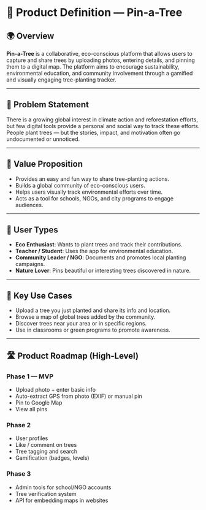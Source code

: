 # 🧾 Product Definition — Pin-a-Tree

## 🌍 Overview

**Pin-a-Tree** is a collaborative, eco-conscious platform that allows users to capture and share trees by uploading photos, entering details, and pinning them to a digital map. The platform aims to encourage sustainability, environmental education, and community involvement through a gamified and visually engaging tree-planting tracker.

---

## 🎯 Problem Statement

There is a growing global interest in climate action and reforestation efforts, but few digital tools provide a personal and social way to track these efforts. People plant trees — but the stories, impact, and motivation often go undocumented or unnoticed.

---

## 🌱 Value Proposition

- Provides an easy and fun way to share tree-planting actions.
- Builds a global community of eco-conscious users.
- Helps users visually track environmental efforts over time.
- Acts as a tool for schools, NGOs, and city programs to engage audiences.

---

## 👤 User Types

- **Eco Enthusiast**: Wants to plant trees and track their contributions.
- **Teacher / Student**: Uses the app for environmental education.
- **Community Leader / NGO**: Documents and promotes local planting campaigns.
- **Nature Lover**: Pins beautiful or interesting trees discovered in nature.

---

## 💼 Key Use Cases

- Upload a tree you just planted and share its info and location.
- Browse a map of global trees added by the community.
- Discover trees near your area or in specific regions.
- Use in classrooms or green programs to promote awareness.

---

## 🛣️ Product Roadmap (High-Level)

### Phase 1 — MVP
- Upload photo + enter basic info
- Auto-extract GPS from photo (EXIF) or manual pin
- Pin to Google Map
- View all pins

### Phase 2
- User profiles
- Like / comment on trees
- Tree tagging and search
- Gamification (badges, levels)

### Phase 3
- Admin tools for school/NGO accounts
- Tree verification system
- API for embedding maps in websites
